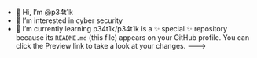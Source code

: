 - 👋 Hi, I’m @p34t1k
- 👀 I’m interested in cyber security 
- 🌱 I’m currently learning 
p34t1k/p34t1k is a ✨ special ✨ repository because its `README.md` (this file) appears on your GitHub profile.
You can click the Preview link to take a look at your changes.
--->
